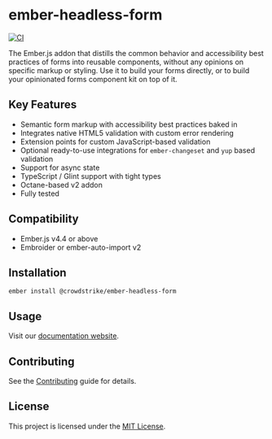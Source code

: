# ember-headless-form

[![CI](https://github.com/CrowdStrike/ember-headless-form/actions/workflows/ci.yml/badge.svg?branch=main&event=push)](https://github.com/CrowdStrike/ember-headless-form/actions/workflows/ci.yml)

The Ember.js addon that distills the common behavior and accessibility best practices of forms into reusable components, without any opinions on specific markup or styling. Use it to build your forms directly, or to build your opinionated forms component kit on top of it.

## Key Features

- Semantic form markup with accessibility best practices baked in
- Integrates native HTML5 validation with custom error rendering
- Extension points for custom JavaScript-based validation
- Optional ready-to-use integrations for `ember-changeset` and `yup` based validation
- Support for async state
- TypeScript / Glint support with tight types
- Octane-based v2 addon
- Fully tested

## Compatibility

- Ember.js v4.4 or above
- Embroider or ember-auto-import v2

## Installation

```
ember install @crowdstrike/ember-headless-form
```

## Usage

Visit our [documentation website](https://ember-headless-form.pages.dev/).

## Contributing

See the [Contributing](CONTRIBUTING.md) guide for details.

## License

This project is licensed under the [MIT License](LICENSE.md).
